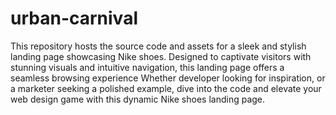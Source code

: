 # urban-carnival
This repository hosts the source code and assets for a sleek and stylish landing page showcasing Nike shoes.
Designed to captivate visitors with stunning visuals and intuitive navigation, this landing page offers a seamless browsing experience
Whether developer looking for inspiration, or a marketer seeking a polished example, dive into the code and elevate your web design game with this dynamic Nike shoes landing page.
